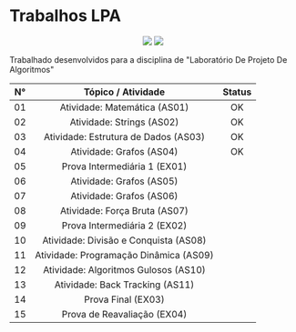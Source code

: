 # Trabalhos LPA
<!-- Shields do Projeto -->

<div align="center">

  <a href="#" alt="License">
        <img src="https://img.shields.io/static/v1?label=License&message=MIT&color=black&style=for-the-badge" /></a>

  <a href="#" alt="Language">
        <img src="https://img.shields.io/badge/C%2B%2B-00599C?style=for-the-badge&logo=c%2B%2B&logoColor=white" /></a>


</div>





Trabalhado desenvolvidos para a disciplina de "Laboratório De Projeto De Algoritmos"  




| N° |   Tópico / Atividade                       | Status       |
|:--:|    :--:                                    |   :--:       |
| 01 |  Atividade: Matemática (AS01)	        |   OK         |
| 02 |  Atividade: Strings (AS02)	              |    OK          |
| 03 |  Atividade: Estrutura de Dados (AS03)      |    OK          |
| 04 |  Atividade: Grafos (AS04)	              |        OK      |
| 05 |  Prova Intermediária 1 (EX01)	        |              |
| 06 |  Atividade: Grafos (AS05)	              |              |
| 07 |  Atividade: Grafos (AS06)	              |              |
| 08 |  Atividade: Força Bruta (AS07)	        |              |
| 09 |  Prova Intermediária 2 (EX02)	        |              |
| 10 |  Atividade: Divisão e Conquista (AS08)     |              |
| 11 |  Atividade: Programação Dinâmica (AS09)    |              |	
| 12 |  Atividade: Algoritmos Gulosos (AS10)      |              |
| 13 |  Atividade: Back Tracking (AS11)	        |              |
| 14 |  Prova Final (EX03)	                    |              |
| 15 |  Prova de Reavaliação (EX04)               |              |
  
